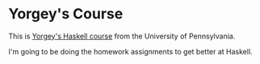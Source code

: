 Yorgey's Course
===============

This is [Yorgey's Haskell course](http://www.seas.upenn.edu/~cis194/lectures.html) from the University of Pennsylvania.

I'm going to be doing the homework assignments to get better at Haskell.
